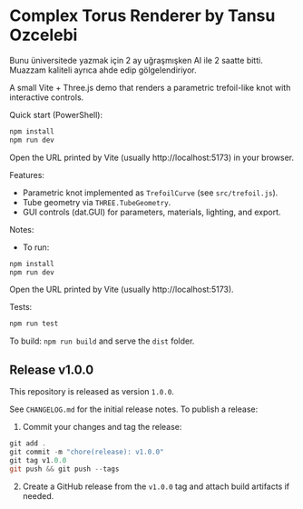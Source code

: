 # Complex Torus Renderer by Tansu Ozcelebi

Bunu üniversitede yazmak için 2 ay uğraşmışken AI ile 2 saatte bitti.
Muazzam kaliteli ayrıca ahde edip gölgelendiriyor.

A small Vite + Three.js demo that renders a parametric trefoil-like knot with interactive controls.

Quick start (PowerShell):

```powershell
npm install
npm run dev
```

Open the URL printed by Vite (usually http://localhost:5173) in your browser.

Features:
- Parametric knot implemented as `TrefoilCurve` (see `src/trefoil.js`).
- Tube geometry via `THREE.TubeGeometry`.
- GUI controls (dat.GUI) for parameters, materials, lighting, and export.

Notes:
- To run:

```powershell
npm install
npm run dev
```

Open the URL printed by Vite (usually http://localhost:5173).

Tests:

```powershell
npm run test
```

To build: `npm run build` and serve the `dist` folder.

## Release v1.0.0

This repository is released as version `1.0.0`.

See `CHANGELOG.md` for the initial release notes. To publish a release:

1. Commit your changes and tag the release:

```powershell
git add .
git commit -m "chore(release): v1.0.0"
git tag v1.0.0
git push && git push --tags
```

2. Create a GitHub release from the `v1.0.0` tag and attach build artifacts if needed.
